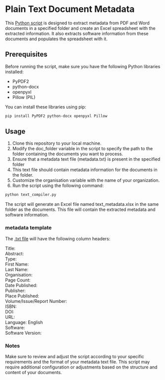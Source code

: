 # Plain Text Document Metadata

This [Python script](text_compiler.py) is designed to extract metadata from PDF and Word documents in a specified folder and create an Excel spreadsheet with the extracted information. It also extracts software information from these documents and populates the spreadsheet with it.

## Prerequisites

Before running the script, make sure you have the following Python libraries installed:

- PyPDF2
- python-docx
- openpyxl
- Pillow (PIL)

You can install these libraries using pip:

```bash
pip install PyPDF2 python-docx openpyxl Pillow
```
## Usage
1. Clone this repository to your local machine.
2. Modify the doc_folder variable in the script to specify the path to the folder containing the documents you want to process.
3. Ensure that a metadata text file (metadata.txt) is present in the specified folder
4. This text file should contain metadata information for the documents in the folder.
5. Customize the organisation variable with the name of your organization.
6. Run the script using the following command:
```bash
python text_compiler.py
```
The script will generate an Excel file named text_metadata.xlsx in the same folder as the documents.
This file will contain the extracted metadata and software information.

### metadata template
The [.txt file](metadata.txt) will have the following column headers:<br>

Title:<br>
Abstract: <br>
Type:<br>
First Name:<br>
Last Name:<br>
Organisation:<br>
Page Count:<br>
Date Published:<br>
Publisher:<br>
Place Published:<br>
Volume/Issue/Report Number:<br>
ISBN:<br>
DOI:<br>
URL:<br>
Language: English<br>
Software:<br>
Software Version:<br>


### Notes
Make sure to review and adjust the script according to your specific requirements and the format of your metadata text file.
This script may require additional configuration or adjustments based on the structure and content of your documents.

